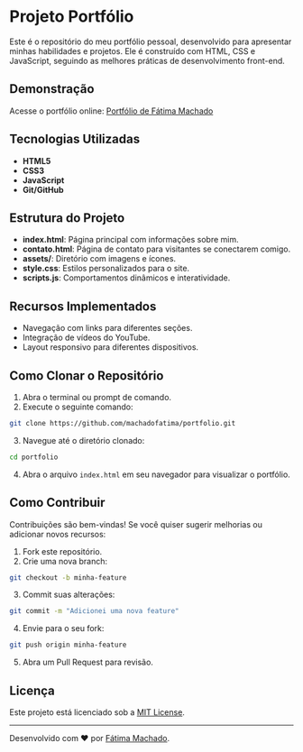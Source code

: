 # Projeto Portfólio

Este é o repositório do meu portfólio pessoal, desenvolvido para apresentar minhas habilidades e projetos. Ele é construído com HTML, CSS e JavaScript, seguindo as melhores práticas de desenvolvimento front-end.

## Demonstração

Acesse o portfólio online: [Portfólio de Fátima Machado](https://machadofatima.github.io/portfolio)

## Tecnologias Utilizadas

- **HTML5**
- **CSS3**
- **JavaScript**
- **Git/GitHub**

## Estrutura do Projeto

- **index.html**: Página principal com informações sobre mim.
- **contato.html**: Página de contato para visitantes se conectarem comigo.
- **assets/**: Diretório com imagens e ícones.
- **style.css**: Estilos personalizados para o site.
- **scripts.js**: Comportamentos dinâmicos e interatividade.

## Recursos Implementados

- Navegação com links para diferentes seções.
- Integração de vídeos do YouTube.
- Layout responsivo para diferentes dispositivos.

## Como Clonar o Repositório

1. Abra o terminal ou prompt de comando.
2. Execute o seguinte comando:

```bash
git clone https://github.com/machadofatima/portfolio.git
```

3. Navegue até o diretório clonado:

```bash
cd portfolio
```

4. Abra o arquivo `index.html` em seu navegador para visualizar o portfólio.

## Como Contribuir

Contribuições são bem-vindas! Se você quiser sugerir melhorias ou adicionar novos recursos:

1. Fork este repositório.
2. Crie uma nova branch:

```bash
git checkout -b minha-feature
```

3. Commit suas alterações:

```bash
git commit -m "Adicionei uma nova feature"
```

4. Envie para o seu fork:

```bash
git push origin minha-feature
```

5. Abra um Pull Request para revisão.

## Licença

Este projeto está licenciado sob a [MIT License](LICENSE).

---

Desenvolvido com ❤ por [Fátima Machado](https://github.com/machadofatima).

